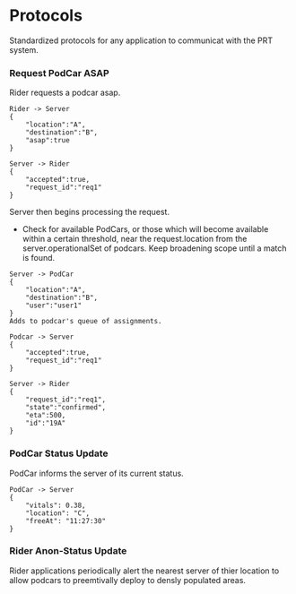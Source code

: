 Protocols
=================

Standardized protocols for any application to communicat with the PRT system.

### Request PodCar ASAP

Rider requests a podcar asap.

```
Rider -> Server
{
	"location":"A",
	"destination":"B",
	"asap":true
}

Server -> Rider
{
	"accepted":true,
	"request_id":"req1"
}
```

Server then begins processing the request. 
- Check for available PodCars, or those which will become available within a certain threshold, near the request.location from the server.operationalSet of podcars. Keep broadening scope until a match is found.

```
Server -> PodCar
{
	"location":"A",
	"destination":"B",
	"user":"user1"
}
Adds to podcar's queue of assignments.

Podcar -> Server
{
	"accepted":true,
	"request_id":"req1"
}
```

```
Server -> Rider
{
	"request_id":"req1",
	"state":"confirmed",
	"eta":500,
	"id":"19A"
}
```

### PodCar Status Update

PodCar informs the server of its current status.

````
PodCar -> Server
{
	"vitals": 0.38,
	"location": "C",
	"freeAt": "11:27:30"
}
````

### Rider Anon-Status Update

Rider applications periodically alert the nearest server of thier location to allow podcars to preemtivally deploy to densly populated areas.
